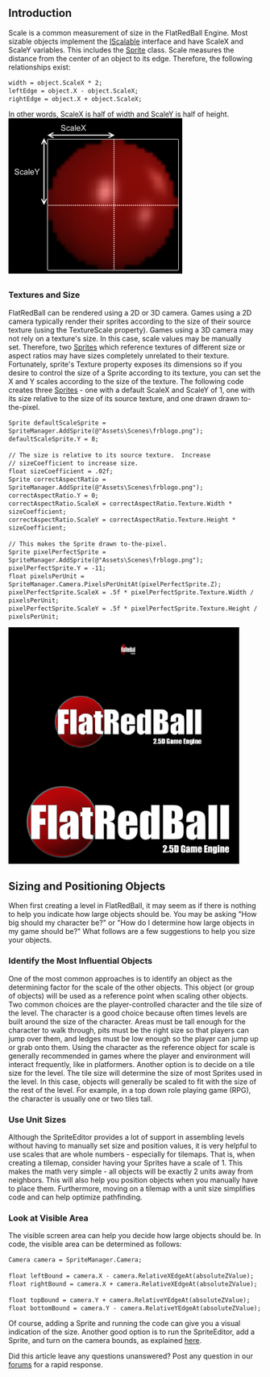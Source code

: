 ## Introduction

Scale is a common measurement of size in the FlatRedBall Engine. Most sizable objects implement the [IScalable](/frb/docs/index.php?title=FlatRedBall.Math.Geometry.IScalable "FlatRedBall.Math.Geometry.IScalable") interface and have ScaleX and ScaleY variables. This includes the [Sprite](/frb/docs/index.php?title=FlatRedBall.Sprite "FlatRedBall.Sprite") class. Scale measures the distance from the center of an object to its edge. Therefore, the following relationships exist:

    width = object.ScaleX * 2;
    leftEdge = object.X - object.ScaleX;
    rightEdge = object.X + object.ScaleX;

In other words, ScaleX is half of width and ScaleY is half of height. ![ScaleDiagram.png](/media/migrated_media-ScaleDiagram.png)

## 

### Textures and Size

FlatRedBall can be rendered using a 2D or 3D camera. Games using a 2D camera typically render their sprites according to the size of their source texture (using the TextureScale property). Games using a 3D camera may not rely on a texture's size. In this case, scale values may be manually set. Therefore, two [Sprites](/frb/docs/index.php?title=FlatRedBall.Sprite "FlatRedBall.Sprite") which reference textures of different size or aspect ratios may have sizes completely unrelated to their texture. Fortunately, sprite's Texture property exposes its dimensions so if you desire to control the size of a Sprite according to its texture, you can set the X and Y scales according to the size of the texture. The following code creates three [Sprites](/frb/docs/index.php?title=FlatRedBall.Sprite "FlatRedBall.Sprite") - one with a default ScaleX and ScaleY of 1, one with its size relative to the size of its source texture, and one drawn drawn to-the-pixel.

    Sprite defaultScaleSprite = SpriteManager.AddSprite(@"Assets\Scenes\frblogo.png");
    defaultScaleSprite.Y = 8;

    // The size is relative to its source texture.  Increase
    // sizeCoefficient to increase size.
    float sizeCoefficient = .02f;
    Sprite correctAspectRatio = SpriteManager.AddSprite(@"Assets\Scenes\frblogo.png");
    correctAspectRatio.Y = 0;
    correctAspectRatio.ScaleX = correctAspectRatio.Texture.Width * sizeCoefficient;
    correctAspectRatio.ScaleY = correctAspectRatio.Texture.Height * sizeCoefficient;

    // This makes the Sprite drawn to-the-pixel.
    Sprite pixelPerfectSprite = SpriteManager.AddSprite(@"Assets\Scenes\frblogo.png");
    pixelPerfectSprite.Y = -11;
    float pixelsPerUnit = SpriteManager.Camera.PixelsPerUnitAt(pixelPerfectSprite.Z);
    pixelPerfectSprite.ScaleX = .5f * pixelPerfectSprite.Texture.Width / pixelsPerUnit;
    pixelPerfectSprite.ScaleY = .5f * pixelPerfectSprite.Texture.Height / pixelsPerUnit;

![LogoWithDifferentScales.png](/media/migrated_media-LogoWithDifferentScales.png)

## Sizing and Positioning Objects

When first creating a level in FlatRedBall, it may seem as if there is nothing to help you indicate how large objects should be. You may be asking "How big should my character be?" or "How do I determine how large objects in my game should be?" What follows are a few suggestions to help you size your objects.

### Identify the Most Influential Objects

One of the most common approaches is to identify an object as the determining factor for the scale of the other objects. This object (or group of objects) will be used as a reference point when scaling other objects. Two common choices are the player-controlled character and the tile size of the level. The character is a good choice because often times levels are built around the size of the character. Areas must be tall enough for the character to walk through, pits must be the right size so that players can jump over them, and ledges must be low enough so the player can jump up or grab onto them. Using the character as the reference object for scale is generally recommended in games where the player and environment will interact frequently, like in platformers. Another option is to decide on a tile size for the level. The tile size will determine the size of most Sprites used in the level. In this case, objects will generally be scaled to fit with the size of the rest of the level. For example, in a top down role playing game (RPG), the character is usually one or two tiles tall.

### Use Unit Sizes

Although the SpriteEditor provides a lot of support in assembling levels without having to manually set size and position values, it is very helpful to use scales that are whole numbers - especially for tilemaps. That is, when creating a tilemap, consider having your Sprites have a scale of 1. This makes the math very simple - all objects will be exactly 2 units away from neighbors. This will also help you position objects when you manually have to place them. Furthermore, moving on a tilemap with a unit size simplifies code and can help optimize pathfinding.

### Look at Visible Area

The visible screen area can help you decide how large objects should be. In code, the visible area can be determined as follows:

    Camera camera = SpriteManager.Camera;

    float leftBound = camera.X - camera.RelativeXEdgeAt(absoluteZValue);
    float rightBound = camera.X + camera.RelativeXEdgeAt(absoluteZValue);

    float topBound = camera.Y + camera.RelativeYEdgeAt(absoluteZValue);
    float bottomBound = camera.Y - camera.RelativeYEdgeAt(absoluteZValue);

Of course, adding a Sprite and running the code can give you a visual indication of the size. Another good option is to run the SpriteEditor, add a Sprite, and turn on the camera bounds, as explained [here](/frb/docs/index.php?title=SpriteEditor_Camera "SpriteEditor Camera").

Did this article leave any questions unanswered? Post any question in our [forums](/frb/forum.md) for a rapid response.
